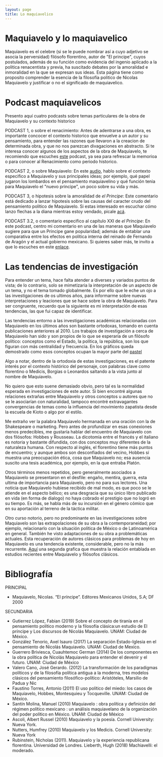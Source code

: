 ```yaml
---
layout: page
title: Lo maquiavelico
---
```

# Maquiavelo y lo maquiavelico
Maquiavelo es el celebre (si se le puede nombrar así a cuyo adjetivo se asocia la perversidad) filósofo florentino, autor de "El principe", cuyos
postulados, además de su función como evidencia del ingenio aplicado a la politica renacentista y previa, ha suscitado debates por la
amoralidad e inmoralidad en la que se expresan sus ideas. Esta página tiene como proposito comprender la esencia de la filosofía politico de
Nicolas Maquiavelo y justificar o no el significado de maquiavelico.

# Podcast maquiavelicos
Presento aquí cuatro podcasts sobre temas particulares de la obra de Maquiavelo y  su contexto historico

PODCAST  1, o sobre el renacimiento: Antes de adentrarse a una obra, es importante concocer el contexto historico que envuelve a un autor y su pensamiento, para entender las razones 
que llevaron a la creacion de determinada obra, y que no nos parezcan divagaciones en abstracto. Si te interesa conocer algunos de los aspectos de la obra de Maquiavelo, te
recomiendo que escuches [este](https://github.com/Pangloss019/Bloque-2/blob/main/Podcast%201.ogg) podcast, ya sea para refrescar la memorioa o para conocer al Renacimiento como
periodo historico.

PODCAST 2, o sobre Maquiavelo: En este [audio](https://github.com/Pangloss019/Bloque-2/blob/main/Podcast%202.ogg), hablo sobre el contexto especifico a Maquiavelo y sus principales
ideas; por ejemplo, qué papel jugaron los lombardos en  el pensamiento maquiavelino y qué función tenia para Maquiavelo el "nuevo principe", un poco sobre su vida y más.

PODCAST 3, o hipotesis sobre la amoralidad de _el Principe_: Este comentario está dedicado a lanzar hipotesis sobre las causas del caracter crudo del pensamiento politico de
Maquiavelo. Si estas interesado en escuchar cómo lanzo flechas a la diana mientras estoy vendado, picale [acá](https://github.com/Pangloss019/Bloque-2/blob/main/Podcast%203.ogg). 

PODCAST 3.2, o comentario especifico al capítulo XXI de _el Principe_: En este podcast, centro mi comentario en una de las maneras que Maquiavelo sugiere  para que un Principe gane 
popularidad; además de entablar una comparativa entre los efectos en politica interna del reinado de  Fernando de Aragón y el actual gobierno mexicano. Si quieres saber más, te invito 
a que lo escuches en este [enlace](https://github.com/Pangloss019/Bloque-2/blob/main/Podcast%203.2%20remasterizado.ogg).

# Las tendencias de investigación
Para entender un tema, hace falta atender a diverses y variados puntos de vista; de lo contrario, solo se mimetizaria la interpretación de un
aspecto de un tema, y no el tema tomado globalmente. Es por ello que le eche un ojo a las investigaciones de os ultimos años, para
informarme sobre nuevas interpretaciones y leaciones que se hace sobre la obra de Maquiavelo. Para ser congruente, recuerdo que la siguiente
es mi interpretación de esas tendencias, las que fui capaz de identificar.

Las tendencias entorno a las investigaciones académicas relacionadas con Maquiavelo en los últimos años son bastante ortodoxas, tomando en
cuenta publicaciones anteriores al 2010. Los trabajos de investigación a cerca de Maquiavelo han sido y son propios de lo que se esperaría de
un filósofo político: conceptos como el Estado, la política, la república, son los que figuran con más centralidad y frecuencia. En los gráficos
queda demostrado como esos conceptos ocupan la mayor parte del [pastel](https://github.com/Pangloss019/Bloque-2/blob/main/Grafico%20remasterizado.docx)

Algo a notar, dentro de la ortodoxia de estas investigaciones, es el patente interés por el contexto histórico del personaje, con palabras clave
como florentino o Medicis, Borgias o Leonardos saltando a la vista junto al nombre de Maquiavelo.

No quiero que esto suene demasiado obvio, pero tal es la normalidad esperada en investigaciones de este autor. Si bien encontré algunas
relaciones extrañas entre Maquiavelo y otros conceptos u autores que no se le asociarían con naturalidad, tampoco encontré extravagantes
convergencias de temas como la influencia del movimiento zapatista desde la escuela de Kioto o algo por el estilo.

Me extraño ver la palabra Maquiavelo hermanada en una oración con la de Shakespeare o marketing. Pero antes de profundizar en esas
conexiones menos predecibles, me gustaría hablar del encuentro de Maquiavelo con dos filósofos: Hobbes y Rousseau. La dicotomía entre el
francés y el italiano es notoria y bastante difundida, con dos conceptos muy diferentes de la naturaleza humana. Con respecto al inglés, el
florentino tiene más puntos de encuentro; y aunque ambos son desconfiados del vecino, Hobbes sí muestra una preocupación ética, cosa que
Maquiavelo no; esa ausencia suscito una tesis académica, por ejemplo, en la que entraba Platón.

Otros términos menos repetidos, pero generalmente asociados a Maquiavelo se presentaron en el desfile: engaño, mentira, guerra, esta ultima
de importancia para Maquiavelo, pero no para sus lectores. Una noticia que Maquiavelo hubiese recibido de mal modo, es que poco se le
atiende en el aspecto bélico; es una desgracia que su único libro publicado en vida (en forma de dialogo) no haya cobrado el prestigio que no
logró en su tiempo. Es más, se habla más de su incursión en el género cómico que en su aportación al terreno de la táctica militar.

Otro curso notorio, pero no predominante en las investigaciones sobre Maquiavelo son las extrapolaciones de su obra a la contemporaneidad;
por ejemplo, relacionarlo con la situación política de México o de Latinoamérica en general. También he visto adaptaciones de su obra a
problemáticas actuales. Esta recuperación de autores clásicos para problemas de hoy en Maquiavelo es una tendencia existente, considerable,
pero no la más recurrente. [Aquí](https://github.com/Pangloss019/Bloque-2/blob/main/Maquiavelo-autores.png) una segunda grafica que muestra 
la relación entablada en estudios recientes entre Maquiavelo y filósofos clásicos.

# Bibliografía
PRINCIPAL
+ Maquiavelo, Nicolas. “El príncipe”. Editores Mexicanos Unidos, S.A; DF 2000

SECUNDARIA
+ Gutierrez López, Fabian (2019) Sobre el concepto de tiranía en el pensamiento político moderno y la filosofía clásica:un estudio de El príncipe y Los discursos de Nicolás Maquiavelo. UNAM: Ciudad de México.
+ González Tenorio, Axel Isauro (2017) La separación Estado-Iglesia en el pensamiento de Nicolás Maquiavelo. UNAM: Ciudad de Mexico.
+ Guerrero Briviesca, Cuauhtemoc German (2014) De los componentes en la obra política de Nicolás Maquiavelo para entender el devenir y el futuro. UNAM: Ciudad de México
+ Valero Cano, José Gerardo. (2012) La transformación de los paradigmas políticos y de la filosofía política antigua a la moderna, tres modelos clásicos del pensamiento filosófico-político: Aristóteles, Marsilio de Padua y Nic
+ Faustino Torres, Antonio (2011) El uso político del miedo: los casos de Maquiavelo, Hobbes, Montesquieu y Tocqueville. UNAM: Ciudad de México.
+ Santín Molina, Manuel (2010) Maquiavelo : obra política y definición del régimen político mexicano : un análisis maquiavelano de la organización del poder político en México. UNAM: Ciudad de México
+ Ascoli, Albert Russel (2010) Maquiavelo y la poesía. Cornell University: Nueva York.
+ Nutters, Humfrey (2010) Maquiavelo y los Medicis. Cornell University: Nueva York
+ Rubinstein, Nicholas (2011). Maquiavelo y la experiencia republicana florentina. Universidad de Londres.
Lieberth, Hugh (2018) Machiavelli: el moderado.
